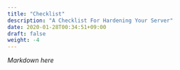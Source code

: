 ```yaml
---
title: "Checklist"
description: "A Checklist For Hardening Your Server"
date: 2020-01-28T00:34:51+09:00
draft: false
weight: -4
---
```


*Markdown here*
